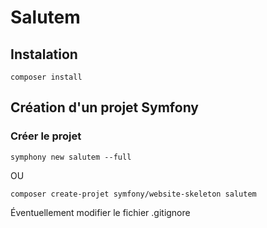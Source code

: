 # Salutem

## Instalation

```shell 
composer install
```
## Création d'un projet Symfony

### Créer le projet

```shell 
symphony new salutem --full
```

OU

``` shell 
composer create-projet symfony/website-skeleton salutem
```

Éventuellement modifier le fichier .gitignore
